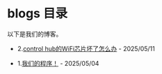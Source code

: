 # blogs 目录

以下是我们的博客。

- 2.[control hub的WiFi芯片坏了怎么办](./20250511-howToRepairTheControlHubWiFi.html) - 2025/05/11

- 1.[我们的程序！](./20250504-ourCodes!.html) - 2025/05/04

